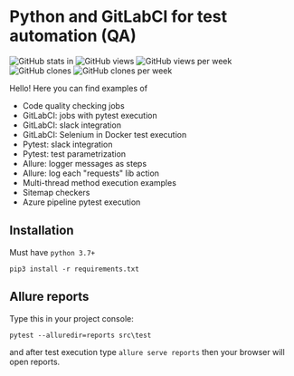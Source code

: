 # Python and GitLabCI for test automation (QA)

![GitHub stats in](https://raw.githubusercontent.com/aleksandr-kotlyar/python_and_gitlab/traffic/traffic-python_and_gitlab/in_2021.svg)
![GitHub views](https://raw.githubusercontent.com/aleksandr-kotlyar/python_and_gitlab/traffic/traffic-python_and_gitlab/views.svg)
![GitHub views per week](https://raw.githubusercontent.com/aleksandr-kotlyar/python_and_gitlab/traffic/traffic-python_and_gitlab/views_per_week.svg)
![GitHub clones](https://raw.githubusercontent.com/aleksandr-kotlyar/python_and_gitlab/traffic/traffic-python_and_gitlab/clones.svg)
![GitHub clones per week](https://raw.githubusercontent.com/aleksandr-kotlyar/python_and_gitlab/traffic/traffic-python_and_gitlab/clones_per_week.svg)

Hello! Here you can find examples of
* Code quality checking jobs
* GitLabCI: jobs with pytest execution
* GitLabCI: slack integration
* GitLabCI: Selenium in Docker test execution
* Pytest: slack integration
* Pytest: test parametrization
* Allure: logger messages as steps
* Allure: log each "requests" lib action
* Multi-thread method execution examples
* Sitemap checkers
* Azure pipeline pytest execution

## Installation 
Must have `python 3.7+`

`pip3 install -r requirements.txt`

## Allure reports
Type this in your project console:

`pytest --alluredir=reports src\test`

and after test execution type `allure serve reports` then your browser will open reports.

